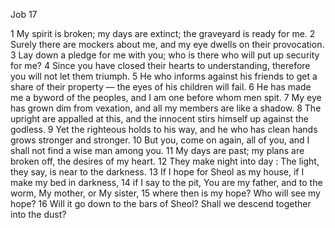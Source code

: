 Job 17

1	My spirit is broken; my days are extinct; the graveyard is ready for me.
2	Surely there are mockers about me, and my eye dwells on their provocation.
3	Lay down a pledge for me with you; who is there who will put up security for me?
4	Since you have closed their hearts to understanding, therefore you will not let them triumph.
5	He who informs against his friends to get a share of their property — the eyes of his children will fail.
6	He has made me a byword of the peoples, and I am one before whom men spit.
7	My eye has grown dim from vexation, and all my members are like a shadow.
8	The upright are appalled at this, and the innocent stirs himself up against the godless.
9	Yet the righteous holds to his way, and he who has clean hands grows stronger and stronger.
10	But you, come on again, all of you, and I shall not find a wise man among you.
11	My days are past; my plans are broken off, the desires of my heart.
12	They make night into day : The light, they say, is near to the darkness.
13	If I hope for Sheol as my house, if I make my bed in darkness,
14	if I say to the pit, You are my father, and to the worm, My mother, or My sister,
15	where then is my hope? Who will see my hope?
16	Will it go down to the bars of Sheol? Shall we descend together into the dust?

